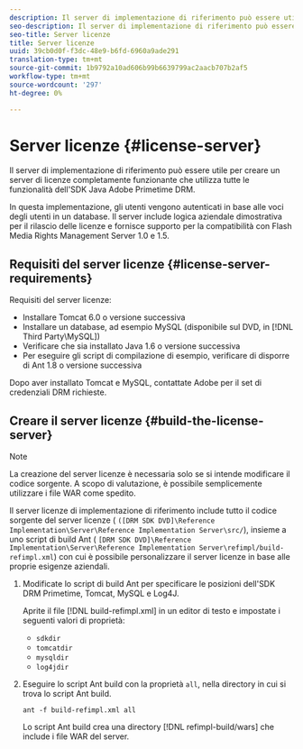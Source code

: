 ```yaml
---
description: Il server di implementazione di riferimento può essere utile per creare un server di licenze completamente funzionante che utilizza tutte le funzionalità dell'SDK Java  Adobe Primetime DRM.
seo-description: Il server di implementazione di riferimento può essere utile per creare un server di licenze completamente funzionante che utilizza tutte le funzionalità dell'SDK Java  Adobe Primetime DRM.
seo-title: Server licenze
title: Server licenze
uuid: 39cb0d0f-f3dc-48e9-b6fd-6960a9ade291
translation-type: tm+mt
source-git-commit: 1b9792a10ad606b99b6639799ac2aacb707b2af5
workflow-type: tm+mt
source-wordcount: '297'
ht-degree: 0%

---
```



# Server licenze {#license-server}

Il server di implementazione di riferimento può essere utile per creare un server di licenze completamente funzionante che utilizza tutte le funzionalità dell&#39;SDK Java  Adobe Primetime DRM.

In questa implementazione, gli utenti vengono autenticati in base alle voci degli utenti in un database. Il server include logica aziendale dimostrativa per il rilascio delle licenze e fornisce supporto per la compatibilità con Flash Media Rights Management Server 1.0 e 1.5.

## Requisiti del server licenze {#license-server-requirements}

Requisiti del server licenze:

* Installare Tomcat 6.0 o versione successiva
* Installare un database, ad esempio MySQL (disponibile sul DVD, in [!DNL Third Party\MySQL])
* Verificare che sia installato Java 1.6 o versione successiva
* Per eseguire gli script di compilazione di esempio, verificare di disporre di Ant 1.8 o versione successiva

Dopo aver installato Tomcat e MySQL, contattate  Adobe per il set di credenziali DRM richieste.

## Creare il server licenze {#build-the-license-server}

>[!NOTE]
>
>La creazione del server licenze è necessaria solo se si intende modificare il codice sorgente. A scopo di valutazione, è possibile semplicemente utilizzare i file WAR come spedito.

Il server licenze di implementazione di riferimento include tutto il codice sorgente del server licenze ( `([DRM SDK DVD]\Reference Implementation\Server\Reference Implementation Server\src/`), insieme a uno script di build Ant ( `[DRM SDK DVD]\Reference Implementation\Server\Reference Implementation Server\refimpl/build-refimpl.xml`) con cui è possibile personalizzare il server licenze in base alle proprie esigenze aziendali.

1. Modificate lo script di build Ant per specificare le posizioni dell&#39;SDK DRM Primetime, Tomcat, MySQL e Log4J.

   Aprite il file [!DNL build-refimpl.xml] in un editor di testo e impostate i seguenti valori di proprietà:

   * `sdkdir`
   * `tomcatdir`
   * `mysqldir`
   * `log4jdir`

1. Eseguire lo script Ant build con la proprietà `all`, nella directory in cui si trova lo script Ant build.

   ```
   ant -f build-refimpl.xml all
   ```

   Lo script Ant build crea una directory [!DNL refimpl-build/wars] che include i file WAR del server.
